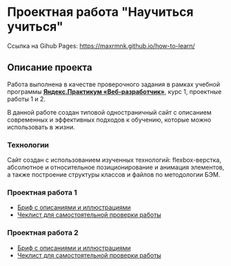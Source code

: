 # Проектная работа "Научиться учиться"

Ссылка на Gihub Pages: https://maxrmnk.github.io/how-to-learn/

## Описание проекта
Работа выполнена в качестве проверочного задания в рамках учебной программы **[Яндекс.Практикум «Веб-разработчик»](https://practicum.yandex.ru/web/)**, курс 1, проектные работы 1 и 2.

В данной работе создан типовой одностраничный сайт с описанием современных и эффективных подходов к обучению, которые можно использовать в жизни.

### Технологии
Сайт создан с использованием изученных технологий: flexbox-верстка, абсолютное и относительное позиционирование и анимация элементов, а также построение структуры классов и файлов по методологии БЭМ.

### Проектная работа 1
* [Бриф с описаниями и иллюстрациями](https://github.com/MaxRMNK/how-to-learn/blob/main/sources/sprint-1-brief.pdf)
* [Чеклист для самостоятельной проверки работы](https://github.com/MaxRMNK/how-to-learn/blob/main/sources/checklist-1.pdf)

### Проектная работа 2
* [Бриф с описаниями и иллюстрациями](https://github.com/MaxRMNK/how-to-learn/blob/main/sources/sprint-2-brief.pdf)
* [Чеклист для самостоятельной проверки работы](https://github.com/MaxRMNK/how-to-learn/blob/main/sources/checklist-2.pdf)

